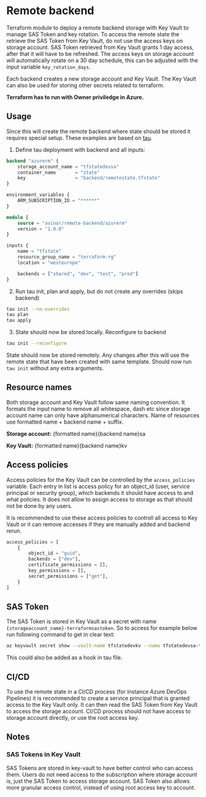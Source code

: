 # Remote backend

Terraform module to deploy a remote backend storage with Key Vault to manage SAS Token and key rotation. To access the remote state the retrieve the SAS Token from Key Vault, do not use the access keys on storage account. SAS Token retrieved from Key Vault grants 1 day access, after that it will have to be refreshed. The access keys on storage account will automatically rotate on a 30 day schedule, this can be adjusted with the input variable `key_rotation_days`.

Each backend creates a new storage account and Key Vault. The Key Vault can also be used for storing other secrets related to terraform.

**Terraform has to run with Owner priviledge in Azure.**

## Usage

Since this will create the remote backend where state should be stored it requires special setup. These examples are based on [tau](https://github.com/avinor/tau).

1. Define tau deployment with backend and all inputs:

```terraform
backend "azurerm" {
    storage_account_name = "tfstatedevsa"
    container_name       = "state"
    key                  = "backend/remotestate.tfstate"
}

environment_variables {
    ARM_SUBSCRIPTION_ID = "******"
}

module {
    source = "avinor/remote-backend/azurerm"
    version = "1.0.0"
}

inputs {
    name = "tfstate"
    resource_group_name = "terraform-rg"
    location = "westeurope"

    backends = ["shared", "dev", "test", "prod"]
}
```

2. Run tau init, plan and apply, but do not create any overrides (skips backend)

```bash
tau init --no-overrides
tau plan
tau apply
```

3. State should now be stored locally. Reconfigure to backend

```bash
tau init --reconfigure
```

State should now be stored remotely. Any changes after this will use the remote state that have been created with same template. Should now run `tau init` without any extra arguments.

## Resource names

Both storage account and Key Vault follow same naming convention. It formats the input name to remove all whitespace, dash etc since storage account name can only have alphanumerical characters. Name of resources use formatted name + backend name + suffix.

**Storage account:** {formatted name}{backend name}sa

**Key Vault:** {formatted name}{backend name}kv

## Access policies

Access policies for the Key Vault can be controlled by the `access_policies` variable. Each entry in list is access policy for an object_id (user, service principal or security group), which backends it should have access to and what policies. It does not allow to assign access to storage as that should not be done by any users.

It is recommended to use these access policies to controll all access to Key Vault or it can remove accesses if they are manually added and backend rerun.

```terraform
access_policies = [
    {
        object_id = "guid",
        backends = ["dev"],
        certificate_permissions = [],
        key_permissions = [],
        secret_permissions = ["get"],
    }
]
```

## SAS Token

The SAS Token is stored in Key Vault as a secret with name `{storageaccount_name}-terraformsastoken`. So to access for example below run following command to get in clear text:

```bash
az keyvault secret show --vault-name tfstatedevkv --name tfstatedevsa-terraformsastoken --query value -o tsv
```

This could also be added as a hook in tau file.

## CI/CD

To use the remote state in a CI/CD process (for instance Azure DevOps Pipelines) it is recommended to create a service principal that is granted access to the Key Vault only. It can then read the SAS Token from Key Vault to access the storage account. CI/CD process should not have access to storage account directly, or use the root access key.

## Notes

### SAS Tokens in Key Vault

SAS Tokens are stored in key-vault to have better control who can access them. Users do not need access to the subscription where storage account is, just the SAS Token to access storage account. SAS Token also allows more granular access control, instead of using root access key to account.
